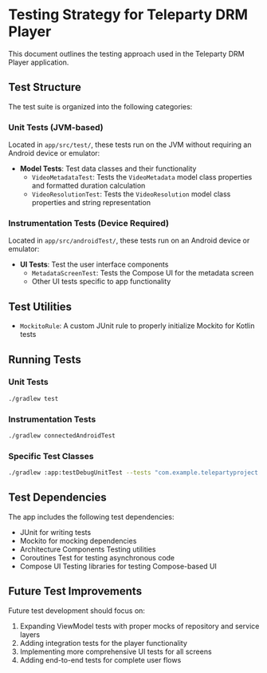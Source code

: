 # Testing Strategy for Teleparty DRM Player

This document outlines the testing approach used in the Teleparty DRM Player application.

## Test Structure

The test suite is organized into the following categories:

### Unit Tests (JVM-based)

Located in `app/src/test/`, these tests run on the JVM without requiring an Android device or emulator:

- **Model Tests**: Test data classes and their functionality
  - `VideoMetadataTest`: Tests the `VideoMetadata` model class properties and formatted duration calculation
  - `VideoResolutionTest`: Tests the `VideoResolution` model class properties and string representation

### Instrumentation Tests (Device Required)

Located in `app/src/androidTest/`, these tests run on an Android device or emulator:

- **UI Tests**: Test the user interface components
  - `MetadataScreenTest`: Tests the Compose UI for the metadata screen
  - Other UI tests specific to app functionality

## Test Utilities

- `MockitoRule`: A custom JUnit rule to properly initialize Mockito for Kotlin tests

## Running Tests

### Unit Tests

```bash
./gradlew test
```

### Instrumentation Tests

```bash
./gradlew connectedAndroidTest
```

### Specific Test Classes

```bash
./gradlew :app:testDebugUnitTest --tests "com.example.telepartyproject.model.*"
```

## Test Dependencies

The app includes the following test dependencies:

- JUnit for writing tests
- Mockito for mocking dependencies
- Architecture Components Testing utilities
- Coroutines Test for testing asynchronous code
- Compose UI Testing libraries for testing Compose-based UI

## Future Test Improvements

Future test development should focus on:

1. Expanding ViewModel tests with proper mocks of repository and service layers
2. Adding integration tests for the player functionality
3. Implementing more comprehensive UI tests for all screens
4. Adding end-to-end tests for complete user flows 
